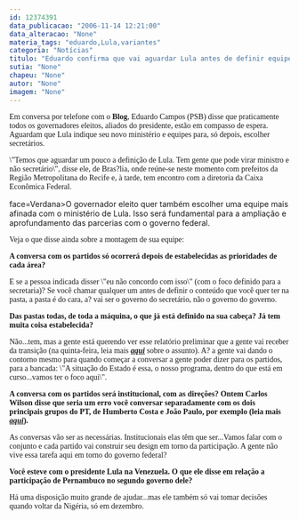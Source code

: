 ```yaml
---
id: 12374391
data_publicacao: "2006-11-14 12:21:00"
data_alteracao: "None"
materia_tags: "eduardo,Lula,variantes"
categoria: "Notícias"
titulo: "Eduardo confirma que vai aguardar Lula antes de definir equipe"
sutia: "None"
chapeu: "None"
autor: "None"
imagem: "None"
---
```

<p><P><FONT face=Verdana>Em conversa por telefone com o <STRONG>Blog</STRONG>, Eduardo Campos (PSB) disse que praticamente todos os governadores eleitos, aliados do presidente, estão em compasso de espera. Aguardam que Lula indique seu novo ministério e equipes para, só depois,&nbsp;escolher secretários.</FONT></P></p>
<p><P><FONT face=Verdana>\"Temos que aguardar um pouco a definição de Lula. Tem gente que pode virar ministro e não secretário\", disse ele, de Bras?lia, onde reúne-se neste momento com prefeitos da Região Metropolitana do Recife e, à tarde, tem encontro com a diretoria da Caixa Econômica Federal.</FONT></P></p>
<p><P><FONT</p>
<p> face=Verdana>O governador eleito quer também escolher uma equipe mais afinada com o ministério de Lula. Isso será fundamental para a ampliação e aprofundamento das parcerias com o governo federal.</FONT></P></p>
<p><P><FONT face=Verdana>Veja o que disse ainda sobre a montagem de sua equipe: </FONT></P></p>
<p><P><FONT face=Verdana><STRONG>A conversa com os partidos só ocorrerá depois de estabelecidas as prioridades de cada área?</STRONG></FONT></P></p>
<p><P><FONT face=Verdana>E se a pessoa indicada disser \"eu não concordo com isso\" (com o foco definido para a secretaria)? Se você chamar qualquer um antes de definir o conteúdo que você quer ter na pasta, a pasta é do cara, a? vai ser o governo do secretário, não o governo do governo.</FONT></P></p>
<p><P><FONT face=Verdana><STRONG>Das pastas todas, de toda a máquina, o que já está definido na sua cabeça? Já tem muita coisa estabelecida?</STRONG></FONT></P></p>
<p><P><FONT face=Verdana>Não...tem, mas a gente está querendo ver esse relatório preliminar que a gente vai receber da transição (na quinta-feira, leia mais <STRONG><EM><A href=\"https://jc3.uol.com.br/blogs/jc/2006/11/08/index.php#3205\" target=_blank>aqui</A></EM></STRONG> sobre o assunto</FONT><FONT face=Verdana>). A? a gente vai dando o contorno mesmo para quando começar a conversar a gente poder dizer para os partidos, para a bancada: \"A situação do Estado é essa, o nosso programa, dentro do que está em curso...vamos ter o foco aqui\".</FONT></P></p>
<p><P><STRONG><FONT face=Verdana>A conversa com os partidos será institucional, com as direções? Ontem Carlos Wilson disse que seria um erro você conversar separadamente com os dois principais grupos do PT, de Humberto Costa e João Paulo, por exemplo (leia mais <EM><A href=\"https://jc3.uol.com.br/blogs/jc/2006/11/13/index.php#3311\" target=_blank>aqui</A></EM></FONT><FONT face=Verdana>).</FONT></STRONG></P></p>
<p><P><FONT face=Verdana>As conversas vão ser as necessárias. Institucionais elas têm que ser...Vamos falar com o conjunto e cada partido vai construir seu design em torno da participação. A gente não vive essa tarefa aqui em torno do governo federal?</FONT></P></p>
<p><P><FONT face=Verdana><STRONG>Você esteve com o presidente Lula na Venezuela. O que ele disse em relação a participação de Pernambuco no segundo governo dele?</STRONG></FONT></P></p>
<p><P><FONT face=Verdana>Há uma disposição muito grande de ajudar...mas ele também só vai tomar decisões quando voltar da Nigéria, só em dezembro.</FONT></P> </p>
